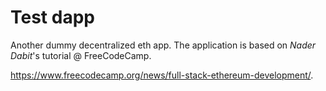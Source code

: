 # Test dapp

Another dummy decentralized eth app. The application is based on *Nader Dabit*'s tutorial @ FreeCodeCamp.

https://www.freecodecamp.org/news/full-stack-ethereum-development/.
